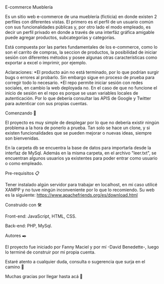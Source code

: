 E-commerce Mueblería 

Es un sitio web e-commerce de una mueblería (ficticia) en donde existen 2 perfiles con diferentes vistas. 
El primero es el perfil de un usuario común con sus funcionalidades públicas y, por otro lado el modo empleado,
es decir un perfil privado en donde a través de una interfáz gráfica amigable puede 
agregar productos, subcategorías y categorías.

Está compuesta por las partes fundamentales de los e-commerce, como lo son el carrito de compras, la seccion de productos, la posibilidad de iniciar sesión con diferentes métodos
y posee algunas otras características como exportar a excel o imprimir, por ejemplo.

Aclaraciones: 
*El producto aún no está terminado, por lo que podrían surgir bugs o errores al probarlo. Sin embargo sigue en proceso de prueba para corregir todo lo necesario.
*El repo permite iniciar sesión con redes sociales, en cambio la web deployada no. En el caso de que no funcione el inicio de sesión en el repo es porque se usan variables locales de autenticación. Por lo que debería consultar las APIS de Google y Twitter para autenticar con sus propias cuentas.

Comenzando 🚀

El proyecto es muy simple de desplegar por lo que no debería existir ningún problema a la hora de ponerlo a prueba. 
Tan solo se hace un clone, y si existen funcionalidades que se pueden mejorar o nuevas ideas, siempre son bienvenidas.

En la carpeta db se encuentra la base de datos para importarla desde la interfaz de MySql. Además en la misma carpeta, en el archivo "leer.txt", se encuentran algunos usuarios
ya existentes para poder entrar como usuario o como empleado.


Pre-requisitos 📋

Tener instalado algún servidor para trabajar en localhost, en mi caso utilicé XAMPP y no tuve ningún inconveniente por lo que lo recomiendo.
Su web es la siguiente: https://www.apachefriends.org/es/download.html


Construido con 🛠️

Front-end: JavaScript, HTML, CSS.

Back-end: PHP, MySql.


Autores ✒️

El proyecto fue iniciado por Fanny Maciel y por mí -David Benedette-, luego lo terminé de construir por mi propia cuenta.


Estaré atento a cualquier duda, consulta o sugerencia que surja en el camino 📢

Muchas gracias por llegar hasta acá 🎁

